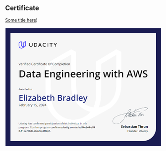 

## Certificate

[Some title here](./learn.udacity.com_view-certificate_nd027.pdf))

![Screenshot](./aws_cert.png)
